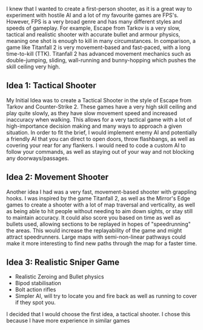 I knew that I wanted to create a first-person shooter, as it is a great way to experiment with hostile AI and a lot of my favourite games are FPS's. However, FPS is a very broad genre and has many different styles and speeds of gameplay. For example, Escape from Tarkov is a very slow, tactical and realistic shooter with accurate bullet and armour physics, meaning one shot is enough to kill in many circumstances. In comparison, a game like Titanfall 2 is very movement-based and fast-paced, with a long time-to-kill (TTK). Titanfall 2 has advanced movement mechanics such as double-jumping, sliding, wall-running and bunny-hopping which pushes the skill ceiling very high.
## Idea 1: Tactical Shooter
My Initial Idea was to create a Tactical Shooter in the style of Escape from Tarkov and Counter-Strike 2. These games have a very high skill ceiling and play quite slowly, as they have slow movement speed and increased inaccuracy when walking. This allows for a very tactical game with a lot of high-importance decision making and many ways to approach a given situation. In order to fit the brief, I would implement enemy AI and potentially a friendly AI that you can direct to open doors, throw flashbangs, as well as covering your rear for any flankers. I would need to code a custom AI to follow your commands, as well as staying out of your way and not blocking any doorways/passages.
## Idea 2: Movement Shooter
Another idea I had was a very fast, movement-based shooter with grappling hooks. I was inspired by the game Titanfall 2, as well as the Mirror's Edge games to create a shooter with a lot of map traversal and verticality, as well as being able to hit people without needing to aim down sights, or stay still to maintain accuracy. It could also score you based on time as well as bullets used, allowing sections to be replayed in hopes of "speedrunning" the areas. This would increase the replayability of the game and might attract speedrunners. Large maps with semi-non-linear pathways could make it more interesting to find new paths through the map for a faster time.
## Idea 3: Realistic Sniper Game
- Realistic Zeroing and Bullet physics
- Bipod stabilisation
- Bolt action rifles
- Simpler AI, will try to locate you and fire back as well as running to cover if they spot you.

I decided that I would choose the first idea, a tactical shooter. I chose this because I have more experience in similar games
